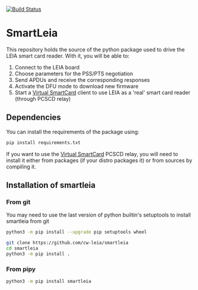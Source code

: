 [![Build Status](https://travis-ci.com/cw-leia/smartleia.svg?branch=master)](https://travis-ci.com/cw-leia/smartleia)

# SmartLeia

This repository holds the source of the python package used to drive the LEIA
smart card reader. With it, you will be able to:

1. Connect to the LEIA board
2. Choose parameters for the PSS/PTS negotiation
3. Send APDUs and receive the corresponding responses
4. Activate the DFU mode to download new firmware
5. Start a [Virtual SmartCard](https://frankmorgner.github.io/vsmartcard/) 
client to use LEIA as a 'real' smart card reader (through PCSCD relay)

## Dependencies

You can install the requirements of the package using:

```sh
pip install requirements.txt
```

If you want to use the [Virtual SmartCard](https://frankmorgner.github.io/vsmartcard/) PCSCD
relay, you will need to install it either from packages (if your distro packages it) or
from sources by compiling it.

## Installation of smartleia

### From git

You may need to use the last version of python builtin's setuptools to install
smartleia from git

```sh
python3 -m pip install --upgrade pip setuptools wheel
```

```sh
git clone https://github.com/cw-leia/smartleia
cd smartleia
python3 -m pip install .
`````

### From pipy

```sh
python3 -m pip install smartleia
```
